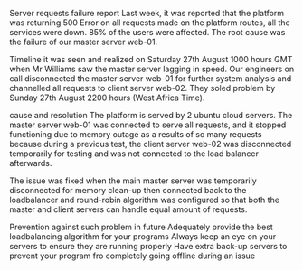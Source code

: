 Server requests failure report
Last week, it was reported that the platform was returning 500 Error on all requests made on the platform routes, all the services were down. 85% of the users were affected. The root cause was the failure of our master server web-01.

Timeline
it was seen and realized on Saturday 27th August 1000 hours GMT when Mr Williams saw the master server lagging in speed. Our engineers on call disconnected the master server web-01 for further system analysis and channelled all requests to client server web-02. They soled problem by Sunday 27th August 2200 hours (West Africa Time).

cause and resolution
The platform is served by 2 ubuntu cloud servers. The master server web-01 was connected to serve all requests, and it stopped functioning due to memory outage as a results of so many requests because during a previous test, the client server web-02 was disconnected temporarily for testing and was not connected to the load balancer afterwards.

The issue was fixed when the main  master server was temporarily disconnected for memory clean-up then connected back to the loadbalancer and round-robin algorithm was configured so that both the master and client servers can handle equal amount of requests.

Prevention against such problem in future
Adequately provide the best loadbalancing algorithm for your programs
Always keep an eye on your servers to ensure they are running properly
Have extra back-up servers to prevent your program fro completely going offline during an issue
